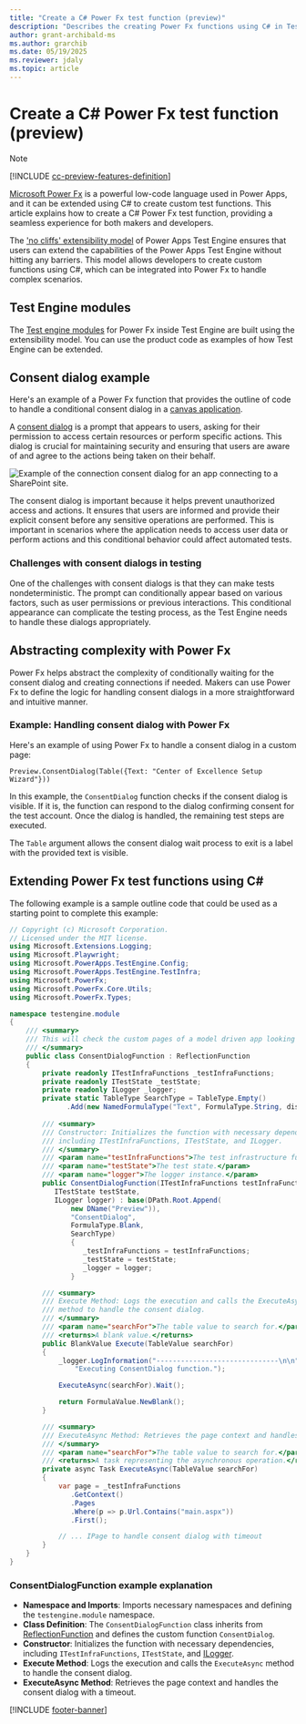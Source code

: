 ```yaml
---
title: "Create a C# Power Fx test function (preview)"
description: "Describes the creating Power Fx functions using C# in Test Engine"
author: grant-archibald-ms
ms.author: grarchib
ms.date: 05/19/2025
ms.reviewer: jdaly
ms.topic: article
---
```


# Create a C# Power Fx test function (preview)

> [!NOTE]
> [!INCLUDE [cc-preview-features-definition](../includes/cc-preview-features-definition.md)]

[Microsoft Power Fx](../power-fx/overview.md) is a powerful low-code language used in Power Apps, and it can be extended using C# to create custom test functions. This article explains how to create a C# Power Fx test function, providing a seamless experience for both makers and developers.

The ['no cliffs' extensibility model](/power-platform/guidance/adoption/application-modernization#power-platform-extensibility-options) of Power Apps Test Engine ensures that users can extend the capabilities of the Power Apps Test Engine without hitting any barriers. This model allows developers to create custom functions using C#, which can be integrated into Power Fx to handle complex scenarios.

## Test Engine modules

The [Test engine modules](./module-functions-reference.md) for Power Fx inside Test Engine are built using the extensibility model. You can use the product code as examples of how Test Engine can be extended.

## Consent dialog example

Here's an example of a Power Fx function that provides the outline of code to handle a conditional consent dialog in a [canvas application](./canvas-application.md).

A [consent dialog](/power-apps/maker/canvas-apps/connections-list#connection-consent-dialog) is a prompt that appears to users, asking for their permission to access certain resources or perform specific actions. This dialog is crucial for maintaining security and ensuring that users are aware of and agree to the actions being taken on their behalf.

![Example of the connection consent dialog for an app connecting to a SharePoint site.](/power-apps/maker/canvas-apps/media/connections-list/power_apps_consent_dialog.png)

The consent dialog is important because it helps prevent unauthorized access and actions. It ensures that users are informed and provide their explicit consent before any sensitive operations are performed. This is important in scenarios where the application needs to access user data or perform actions and this conditional behavior could affect automated tests.

### Challenges with consent dialogs in testing

One of the challenges with consent dialogs is that they can make tests nondeterministic. The prompt can conditionally appear based on various factors, such as user permissions or previous interactions. This conditional appearance can complicate the testing process, as the Test Engine needs to handle these dialogs appropriately.

## Abstracting complexity with Power Fx

Power Fx helps abstract the complexity of conditionally waiting for the consent dialog and creating connections if needed. Makers can use Power Fx to define the logic for handling consent dialogs in a more straightforward and intuitive manner.

### Example: Handling consent dialog with Power Fx

Here's an example of using Power Fx to handle a consent dialog in a custom page:

```powerappsfl
Preview.ConsentDialog(Table({Text: "Center of Excellence Setup Wizard"}))
```

In this example, the `ConsentDialog` function checks if the consent dialog is visible. If it is, the function can respond to the dialog confirming consent for the test account. Once the dialog is handled, the remaining test steps are executed.

The `Table` argument allows the consent dialog wait process to exit is a label with the provided text is visible.

## Extending Power Fx test functions using C#

The following example is a sample outline code that could be used as a starting point to complete this example:

```csharp
// Copyright (c) Microsoft Corporation.
// Licensed under the MIT license.
using Microsoft.Extensions.Logging;
using Microsoft.Playwright;
using Microsoft.PowerApps.TestEngine.Config;
using Microsoft.PowerApps.TestEngine.TestInfra;
using Microsoft.PowerFx;
using Microsoft.PowerFx.Core.Utils;
using Microsoft.PowerFx.Types;

namespace testengine.module
{
    /// <summary>
    /// This will check the custom pages of a model driven app looking for a consent dialog
    /// </summary>
    public class ConsentDialogFunction : ReflectionFunction
    {
        private readonly ITestInfraFunctions _testInfraFunctions;
        private readonly ITestState _testState;
        private readonly ILogger _logger;
        private static TableType SearchType = TableType.Empty()
              .Add(new NamedFormulaType("Text", FormulaType.String, displayName: "Text"));
    
        /// <summary>
        /// Constructor: Initializes the function with necessary dependencies, 
        /// including ITestInfraFunctions, ITestState, and ILogger.
        /// </summary>
        /// <param name="testInfraFunctions">The test infrastructure functions.</param>
        /// <param name="testState">The test state.</param>
        /// <param name="logger">The logger instance.</param>
        public ConsentDialogFunction(ITestInfraFunctions testInfraFunctions, 
           ITestState testState, 
           ILogger logger) : base(DPath.Root.Append(
               new DName("Preview")), 
               "ConsentDialog", 
               FormulaType.Blank, 
               SearchType)
               {
                  _testInfraFunctions = testInfraFunctions;
                  _testState = testState;
                  _logger = logger;
               }

        /// <summary>
        /// Execute Method: Logs the execution and calls the ExecuteAsync 
        /// method to handle the consent dialog.
        /// </summary>
        /// <param name="searchFor">The table value to search for.</param>
        /// <returns>A blank value.</returns>
        public BlankValue Execute(TableValue searchFor)
        {
            _logger.LogInformation("------------------------------\n\n" +
                "Executing ConsentDialog function.");

            ExecuteAsync(searchFor).Wait();

            return FormulaValue.NewBlank();
        }

        /// <summary>
        /// ExecuteAsync Method: Retrieves the page context and handles the consent dialog with a timeout.
        /// </summary>
        /// <param name="searchFor">The table value to search for.</param>
        /// <returns>A task representing the asynchronous operation.</returns>
        private async Task ExecuteAsync(TableValue searchFor)
        {
            var page = _testInfraFunctions
               .GetContext()
               .Pages
               .Where(p => p.Url.Contains("main.aspx"))
               .First();

            // ... IPage to handle consent dialog with timeout
        }
    }
}
```

### ConsentDialogFunction example explanation

- **Namespace and Imports**: Imports necessary namespaces and defining the `testengine.module` namespace.
- **Class Definition**: The `ConsentDialogFunction` class inherits from [ReflectionFunction](/dotnet/api/microsoft.powerfx.reflectionfunction) and defines the custom function `ConsentDialog`.
- **Constructor**: Initializes the function with necessary dependencies, including `ITestInfraFunctions`, `ITestState`, and [ILogger](/dotnet/api/microsoft.extensions.logging.ilogger).
- **Execute Method**: Logs the execution and calls the `ExecuteAsync` method to handle the consent dialog.
- **ExecuteAsync Method**: Retrieves the page context and handles the consent dialog with a timeout.


[!INCLUDE [footer-banner](../includes/footer-banner.md)]